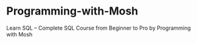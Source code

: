 # Programming-with-Mosh
Learn SQL – Complete SQL Course from Beginner to Pro by Programming with Mosh
